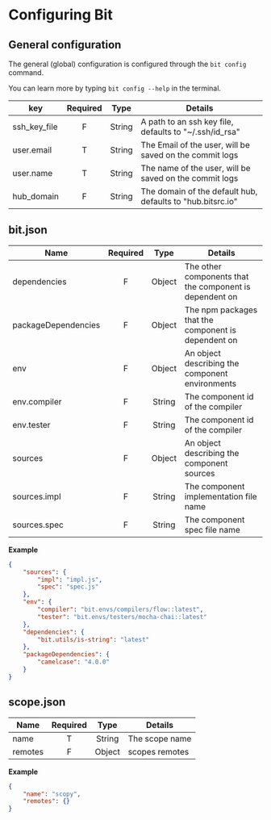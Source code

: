 
# Configuring Bit

## General configuration

The general (global) configuration is configured through the `bit config` command.

You can learn more by typing `bit config --help` in the terminal.


|         key          |Required|   Type    |                            Details                             |
| -------------------- |:------:|:---------:| ---------------------------------------------------------------|
|     ssh_key_file     | F      |   String  | A path to an ssh key file, defaults to "~/.ssh/id_rsa"         |
|     user.email       | T      |   String  | The Email of the user, will be saved on the commit logs        |
|     user.name        | T      |   String  | The name of the user, will be saved on the commit logs         |
|     hub_domain       | F      |   String  | The domain of the default hub, defaults to "hub.bitsrc.io"     |

## bit.json

|         Name         |Required|   Type    |                            Details                             |
| -------------------- |:------:|:---------:| ---------------------------------------------------------------|
|     dependencies     | F      |   Object  | The other components that the component is dependent on        |
| packageDependencies  | F      |   Object  | The npm packages that the component is dependent on            |
|     env              | F      |   Object  | An object describing the component environments                |
|     env.compiler     | F      |   String  | The component id of the compiler                               |
|     env.tester       | F      |   String  | The component id of the compiler                               |
|     sources          | F      |   Object  | An object describing the component sources                     |
|     sources.impl     | F      |   String  | The component implementation file name                         |
|     sources.spec     | F      |   String  | The component spec file name                                   |

**Example**

```json
{
    "sources": {
        "impl": "impl.js",
        "spec": "spec.js"
    },
    "env": {
        "compiler": "bit.envs/compilers/flow::latest",
        "tester": "bit.envs/testers/mocha-chai::latest"
    },
    "dependencies": {
        "bit.utils/is-string": "latest"
    },
    "packageDependencies": {
        "camelcase": "4.0.0"
    }
}
```

## scope.json

|         Name         |Required|   Type    |                            Details                             |
| -------------------- |:------:|:---------:| ---------------------------------------------------------------|
| name                 | T      |   String  | The scope name                                                 |
| remotes              | F      |   Object  | scopes remotes                                                 |

**Example**

```json
{
    "name": "scopy",
    "remotes": {}
}
```

